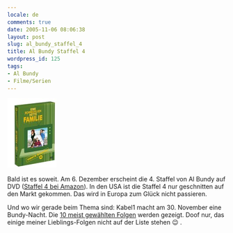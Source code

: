 ```yaml
---
locale: de
comments: true
date: 2005-11-06 08:06:38
layout: post
slug: al_bundy_staffel_4
title: Al Bundy Staffel 4
wordpress_id: 125
tags:
- Al Bundy
- Filme/Serien
---
```


[![Bundy Staffel 4](/images/2005-11-06-al_bundy_staffel_4/Bundy_Staffel_4.jpg)](http://www.amazon.de/exec/obidos/redirect?link_code=ur2&camp=1638&tag=wannawork-21&creative=6742&path=ASIN%2FB000BD9P20)

Bald ist es soweit. Am 6. Dezember erscheint die 4. Staffel von Al Bundy auf
DVD ([Staffel 4 bei Amazon](http://www.amazon.de/exec/obidos/redirect?link_code=ur2&camp=1638&tag=wannawork-21&creative=6742&path=ASIN%2FB000BD9P20)).
In den USA ist die Staffel 4 nur geschnitten auf den Markt gekommen. Das wird
in Europa zum Glück nicht passieren.

Und wo wir gerade beim Thema sind: Kabel1 macht am 30. November eine
Bundy-Nacht. Die [10 meist gewählten Folgen](http://www.kabeleins.de/serien/al_bundy/voting/)
werden gezeigt. Doof nur, das einige meiner Lieblings-Folgen nicht auf der Liste
stehen :wink: .
